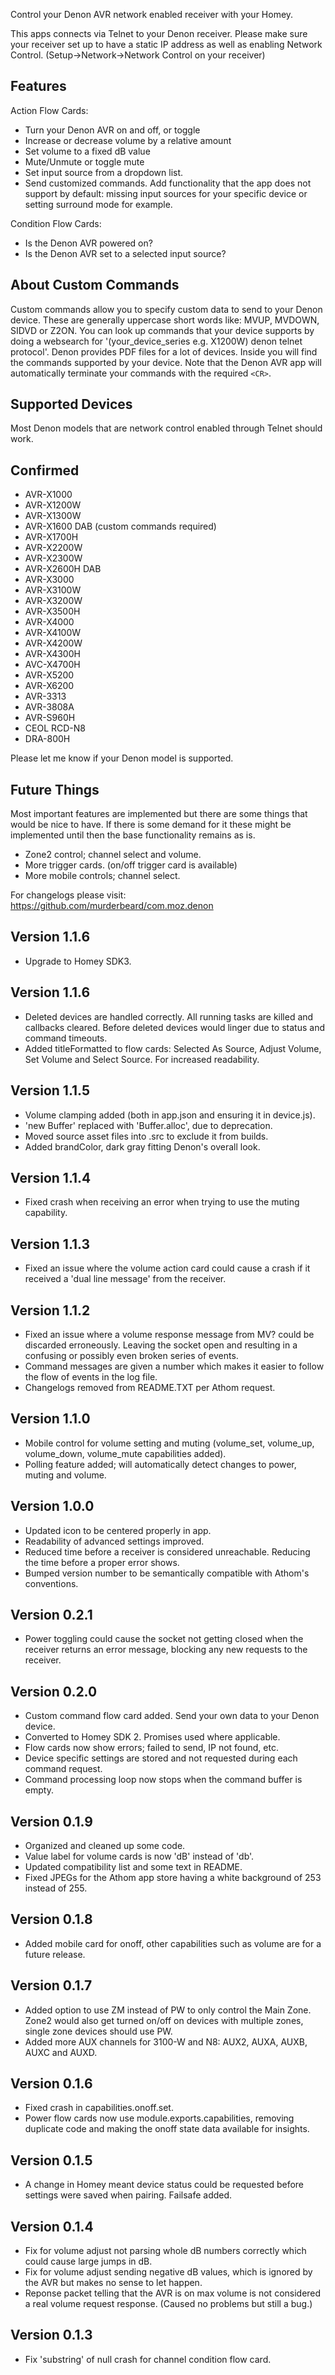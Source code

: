 Control your Denon AVR network enabled receiver with your Homey.

This apps connects via Telnet to your Denon receiver. Please make sure your receiver set up to have a static IP address as well as enabling Network Control. (Setup->Network->Network Control on your receiver)

## Features
Action Flow Cards:
* Turn your Denon AVR on and off, or toggle
* Increase or decrease volume by a relative amount
* Set volume to a fixed dB value
* Mute/Unmute or toggle mute
* Set input source from a dropdown list.
* Send customized commands. Add functionality that the app does not support by default: missing input sources for your specific device or setting surround mode for example.

Condition Flow Cards:
* Is the Denon AVR powered on?
* Is the Denon AVR set to a selected input source?


## About Custom Commands
Custom commands allow you to specify custom data to send to your Denon device. These are generally uppercase short words like: MVUP, MVDOWN, SIDVD or Z2ON. You can look up commands that your device supports by doing a websearch for '(your_device_series e.g. X1200W) denon telnet protocol'. Denon provides PDF files for a lot of devices. Inside you will find the commands supported by your device. Note that the Denon AVR app will automatically terminate your commands with the required `<CR>`.


## Supported Devices
Most Denon models that are network control enabled through Telnet should work.

## Confirmed
* AVR-X1000
* AVR-X1200W
* AVR-X1300W
* AVR-X1600 DAB (custom commands required)
* AVR-X1700H
* AVR-X2200W
* AVR-X2300W
* AVR-X2600H DAB
* AVR-X3000
* AVR-X3100W
* AVR-X3200W
* AVR-X3500H
* AVR-X4000
* AVR-X4100W
* AVR-X4200W
* AVR-X4300H
* AVC-X4700H
* AVR-X5200
* AVR-X6200
* AVR-3313
* AVR-3808A
* AVR-S960H
* CEOL RCD-N8
* DRA-800H

Please let me know if your Denon model is supported.


## Future Things
Most important features are implemented but there are some things that would be nice to have. If there is some demand for it these might be implemented until then the base functionality remains as is.
* Zone2 control; channel select and volume.
* More trigger cards. (on/off trigger card is available)
* More mobile controls; channel select.


For changelogs please visit: https://github.com/murderbeard/com.moz.denon

## Version 1.1.6
* Upgrade to Homey SDK3.

## Version 1.1.6
* Deleted devices are handled correctly. All running tasks are killed and callbacks cleared. Before deleted devices would linger due to status and command timeouts.
* Added titleFormatted to flow cards: Selected As Source, Adjust Volume, Set Volume and Select Source. For increased readability.

## Version 1.1.5
* Volume clamping added (both in app.json and ensuring it in device.js).
* 'new Buffer' replaced with 'Buffer.alloc', due to deprecation. 
* Moved source asset files into .src to exclude it from builds.
* Added brandColor, dark gray fitting Denon's overall look.
 
## Version 1.1.4
* Fixed crash when receiving an error when trying to use the muting capability. 

## Version 1.1.3
* Fixed an issue where the volume action card could cause a crash if it received a 'dual line message' from the receiver.

## Version 1.1.2
* Fixed an issue where a volume response message from MV? could be discarded erroneously. Leaving the socket open and resulting in a confusing or possibly even broken series of events.
* Command messages are given a number which makes it easier to follow the flow of events in the log file.
* Changelogs removed from README.TXT per Athom request.

## Version 1.1.0
* Mobile control for volume setting and muting (volume_set, volume_up, volume_down, volume_mute capabilities added).
* Polling feature added; will automatically detect changes to power, muting and volume.

## Version 1.0.0
* Updated icon to be centered properly in app.
* Readability of advanced settings improved.
* Reduced time before a receiver is considered unreachable. Reducing the time before a proper error shows.
* Bumped version number to be semantically compatible with Athom's conventions.

## Version 0.2.1
* Power toggling could cause the socket not getting closed when the receiver returns an error message, blocking any new requests to the receiver.

## Version 0.2.0
* Custom command flow card added. Send your own data to your Denon device.
* Converted to Homey SDK 2. Promises used where applicable.
* Flow cards now show errors; failed to send, IP not found, etc.
* Device specific settings are stored and not requested during each command request.
* Command processing loop now stops when the command buffer is empty.

## Version 0.1.9
* Organized and cleaned up some code.
* Value label for volume cards is now 'dB' instead of 'db'.
* Updated compatibility list and some text in README.
* Fixed JPEGs for the Athom app store having a white background of 253 instead of 255.

## Version 0.1.8
* Added mobile card for onoff, other capabilities such as volume are for a future release.

## Version 0.1.7
* Added option to use ZM instead of PW to only control the Main Zone. Zone2 would also get turned on/off on devices with multiple zones, single zone devices should use PW.
* Added more AUX channels for 3100-W and N8: AUX2, AUXA, AUXB, AUXC and AUXD.

## Version 0.1.6
* Fixed crash in capabilities.onoff.set.
* Power flow cards now use module.exports.capabilities, removing duplicate code and making the onoff state data available for insights.

## Version 0.1.5
* A change in Homey meant device status could be requested before settings were saved when pairing. Failsafe added.

## Version 0.1.4
* Fix for volume adjust not parsing whole dB numbers correctly which could cause large jumps in dB.
* Fix for volume adjust sending negative dB values, which is ignored by the AVR but makes no sense to let happen. 
* Reponse packet telling that the AVR is on max volume is not considered a real volume request response. (Caused no problems but still a bug.)

## Version 0.1.3
* Fix 'substring' of null crash for channel condition flow card.